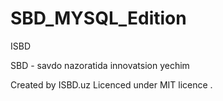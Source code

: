 # SBD_MYSQL_Edition
ISBD



SBD - savdo nazoratida innovatsion yechim 

Created by ISBD.uz 
Licenced under MIT licence .

